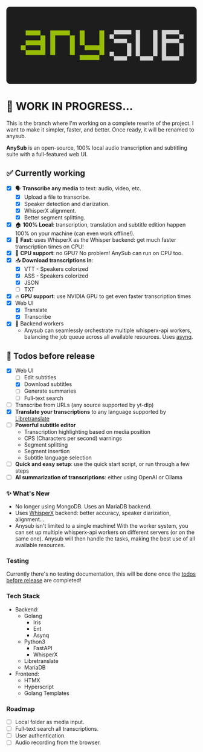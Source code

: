 [![anysub banner](misc/banner2.png)](https://anysub.org)

# 🚧 WORK IN PROGRESS...

This is the branch where I'm working on a complete rewrite of the project. I want to make it simpler, faster, and better. Once ready, it will be renamed to anysub.

**AnySub** is an open-source, 100% local audio transcription and subtitling suite with a full-featured web UI.

## ✅ Currently working

- [x] 🗣️ **Transcribe any media** to text: audio, video, etc.
  - [x] Upload a file to transcribe.
  - [x] Speaker detection and diarization.
  - [x] WhisperX alignment.
  - [x] Better segment splitting.
- [x] 🏠 **100% Local**: transcription, translation and subtitle edition happen 100% on your machine (can even work offline!).
- [x] 🚀 **Fast**: uses WhisperX as the Whisper backend: get much faster transcription times on CPU!
- [x] 🐎 **CPU support**: no GPU? No problem! AnySub can run on CPU too.
- [x] 📥 **Download transcriptions in**:
  - [x] VTT - Speakers colorized
  - [x] ASS - Speakers colorized
  - [x] JSON
  - [ ] TXT
- [x] 🔥 **GPU support**: use NVIDIA GPU to get even faster transcription times
- [x] Web UI
  - [x] Translate
  - [x] Transcribe
- [x] 🦾 Backend workers
  - Anysub can seamlessly orchestrate multiple whisperx-api workers, balancing the job queue across all available resources. Uses [asynq](https://github.com/hibiken/asynq).

## 🏁 Todos before release
- [x] Web UI
  - [ ] Edit subtitles
  - [x] Download subtitles
  - [ ] Generate summaries
  - [ ] Full-text search
- [ ] Transcribe from URLs (any source supported by yt-dlp)
- [x] **Translate your transcriptions** to any language supported by [Libretranslate](https://libretranslate.com)
- [ ] **Powerful subtitle editor**
  - Transcription highlighting based on media position
  - CPS (Characters per second) warnings
  - Segment splitting
  - Segment insertion
  - Subtitle language selection
- [ ] **Quick and easy setup**: use the quick start script, or run through a few steps
- [ ] **AI summarization of transcriptions**: either using OpenAI or Ollama

### ✨ What's New

- No longer using MongoDB. Uses an MariaDB backend.
- Uses [WhisperX](https://github.com/m-bain/whisperX) backend: better accuracy, speaker diarization, alignment...
- Anysub isn't limited to a single machine! With the worker system, you can set up multiple whisperx-api workers on different servers (or on the same one). Anysub will then handle the tasks, making the best use of all available resources.

### Testing

Currently there's no testing documentation, this will be done once the [todos before release](#-todos-before-release) are completed!

### Tech Stack

- Backend:
  - Golang
    - Iris
    - Ent
    - Asynq
  - Python3
    - FastAPI
    - WhisperX
  - Libretranslate
  - MariaDB
- Frontend:
  - HTMX
  - Hyperscript
  - Golang Templates

### Roadmap

- [ ] Local folder as media input.
- [ ] Full-text search all transcriptions.
- [ ] User authentication.
- [ ] Audio recording from the browser.

